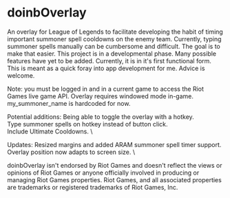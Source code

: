 # doinbOverlay

An overlay for League of Legends to facilitate developing the habit of timing important summoner spell cooldowns on the enemy team. Currently, typing summoner spells manually can be cumbersome and difficult. The goal is to make that easier. This project is in a developmental phase. Many possible features have yet to be added. Currently, it is in it's first functional form. This is meant as a quick foray into app development for me. Advice is welcome.

Note: you must be logged in and in a current game to access the Riot Games live game API.
Overlay requires windowed mode in-game.
my_summoner_name is hardcoded for now.

Potential additions:
  Being able to toggle the overlay with a hotkey. \
  Type summoner spells on hotkey instead of button click. \
  Include Ultimate Cooldowns. \


Updates:
  Resized margins and added ARAM summoner spell timer support.  \
  Overlay position now adapts to screen size.  \

doinbOverlay isn't endorsed by Riot Games and doesn't reflect the views or opinions of Riot Games or anyone officially involved in producing or managing Riot Games properties. Riot Games, and all associated properties are trademarks or registered trademarks of Riot Games, Inc.

